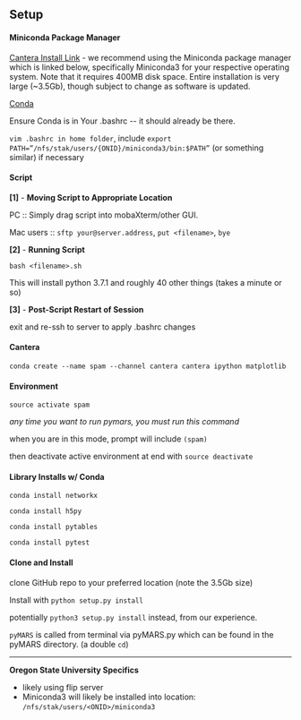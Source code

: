 ## Setup

#### Miniconda Package Manager
[Cantera Install Link](https://cantera.org/install/index.html) - we recommend using the Miniconda package manager which is linked below, specifically Miniconda3 for your respective operating system. Note that it requires 400MB disk space. Entire installation is very large (~3.5Gb), though subject to change as software is updated.

[Conda](https://conda.io/projects/conda/en/latest/user-guide/install/index.html) 

Ensure Conda is in Your .bashrc -- it should already be there.

`vim .bashrc in home folder`, include `export PATH=”/nfs/stak/users/{ONID}/miniconda3/bin:$PATH”` (or something similar) if necessary

#### Script
**[1]** - **Moving Script to Appropriate Location**

PC :: Simply drag script into mobaXterm/other GUI.

Mac users :: `sftp your@server.address`, `put <filename>`, `bye`

**[2]** - **Running Script**

`bash <filename>.sh`

This will install python 3.7.1 and roughly 40 other things (takes a minute or so)

**[3]** - **Post-Script Restart of Session**

exit and re-ssh to server to apply .bashrc changes

#### Cantera
`conda create --name spam --channel cantera cantera ipython matplotlib`

#### Environment
`source activate spam`

_any time you want to run pymars, you must run this command_

when you are in this mode, prompt will include `(spam)`

then deactivate active environment at end with `source deactivate`

#### Library Installs w/ Conda

`conda install networkx`

`conda install h5py`

`conda install pytables`

`conda install pytest`

#### Clone and Install

clone GitHub repo to your preferred location (note the 3.5Gb size)

Install with `python setup.py install`

potentially `python3 setup.py install` instead, from our experience.

`pyMARS` is called from terminal via pyMARS.py which can be found in the pyMARS directory. (a double `cd`)

-------

**Oregon State University Specifics**

- likely using flip server
- Miniconda3 will likely be installed into location: `/nfs/stak/users/<ONID>/miniconda3`

